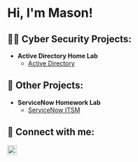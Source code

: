 <h1>Hi, I'm Mason! </h1>

<h2>👨‍💻 Cyber Security Projects:</h2>

- <b>Active Directory Home Lab</b>
  - [Active Directory](https://github.com/joshmadakor1/Algorithms-Practice)

<h2>👨‍ Other Projects:</h2>

- <b>ServiceNow Homework Lab</b>
  - [ServiceNow ITSM](https://github.com/joshmadakor1/Algorithms-Practice)


<h2> 🤳 Connect with me:</h2>

[<img align="left" alt="JoshMadakor | LinkedIn" width="22px" src="https://cdn.jsdelivr.net/npm/simple-icons@v3/icons/linkedin.svg" />][linkedin]


[linkedin]: https://www.linkedin.com/in/mason-anderson-8766013b/

<!--


Here are some ideas to get you started:

- 🔭 I’m currently working on ...
- 🌱 I’m currently learning ...
- 👯 I’m looking to collaborate on ...
- 🤔 I’m looking for help with ...
- 💬 Ask me about ...
- 📫 How to reach me: ...
- 😄 Pronouns: ...
- ⚡ Fun fact: ...
-->

